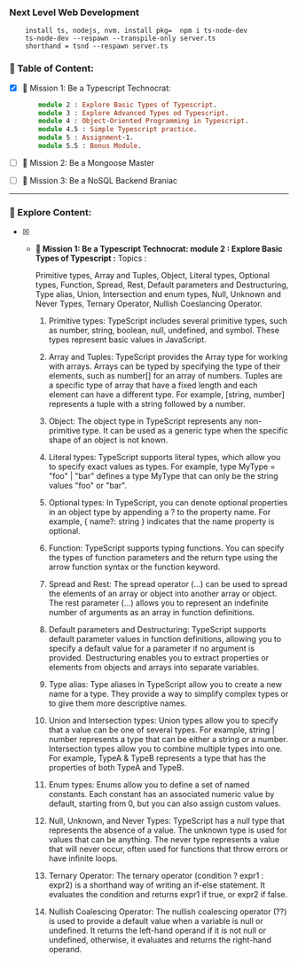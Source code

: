 ### Next Level Web Development
```
    install ts, nodejs, nvm. install pkg=  npm i ts-node-dev
    ts-node-dev --respawn --transpile-only server.ts
    shorthand = tsnd --respawn server.ts
```

### 📗 Table of Content:
- [x] 🎯 Mission 1: Be a Typescript Technocrat:
    ```ts
        module 2 : Explore Basic Types of Typescript.
        module 3 : Explore Advanced Types od Typescript.
        module 4 : Object-Oriented Programming in Typescript.
        module 4.5 : Simple Typescript practice.
        module 5 : Assignment-1.
        module 5.5 : Bonus Module.
    ```
- [ ] 🎯 Mission 2: Be a Mongoose Master

- [ ] 🎯 Mission 3: Be a NoSQL Backend Braniac
<hr/>

### 📗 Explore Content:
- [x] * **🎯 Mission 1: Be a Typescript Technocrat: module 2 : Explore Basic Types of Typescript :** Topics :<p color="red"> Primitive types, Array and Tuples, Object, Literal types, Optional types, Function, Spread, Rest, Default parameters and Destructuring, Type alias, Union, Intersection and enum types, Null, Unknown and Never Types, Ternary Operator, Nullish Coeslancing Operator.<p> 

    1. Primitive types: TypeScript includes several primitive types, such as number, string, boolean, null, undefined, and symbol. These types represent basic values in JavaScript.

    2. Array and Tuples: TypeScript provides the Array type for working with arrays. Arrays can be typed by specifying the type of their elements, such as number[] for an array of numbers. Tuples are a specific type of array that have a fixed length and each element can have a different type. For example, [string, number] represents a tuple with a string followed by a number.

    3. Object: The object type in TypeScript represents any non-primitive type. It can be used as a generic type when the specific shape of an object is not known.

    4. Literal types: TypeScript supports literal types, which allow you to specify exact values as types. For example, type MyType = "foo" | "bar" defines a type MyType that can only be the string values "foo" or "bar".

    5. Optional types: In TypeScript, you can denote optional properties in an object type by appending a ? to the property name. For example, { name?: string } indicates that the name property is optional.

    6. Function: TypeScript supports typing functions. You can specify the types of function parameters and the return type using the arrow function syntax or the function keyword.

    7. Spread and Rest: The spread operator (...) can be used to spread the elements of an array or object into another array or object. The rest parameter (...) allows you to represent an indefinite number of arguments as an array in function definitions.

    8. Default parameters and Destructuring: TypeScript supports default parameter values in function definitions, allowing you to specify a default value for a parameter if no argument is provided. Destructuring enables you to extract properties or elements from objects and arrays into separate variables.

    9. Type alias: Type aliases in TypeScript allow you to create a new name for a type. They provide a way to simplify complex types or to give them more descriptive names.

    10. Union and Intersection types: Union types allow you to specify that a value can be one of several types. For example, string | number represents a type that can be either a string or a number. Intersection types allow you to combine multiple types into one. For example, TypeA & TypeB represents a type that has the properties of both TypeA and TypeB.

    11. Enum types: Enums allow you to define a set of named constants. Each constant has an associated numeric value by default, starting from 0, but you can also assign custom values.

    12. Null, Unknown, and Never Types: TypeScript has a null type that represents the absence of a value. The unknown type is used for values that can be anything. The never type represents a value that will never occur, often used for functions that throw errors or have infinite loops.

    13. Ternary Operator: The ternary operator (condition ? expr1 : expr2) is a shorthand way of writing an if-else statement. It evaluates the condition and returns expr1 if true, or expr2 if false.

    14. Nullish Coalescing Operator: The nullish coalescing operator (??) is used to provide a default value when a variable is null or undefined. It returns the left-hand operand if it is not null or undefined, otherwise, it evaluates and returns the right-hand operand.
